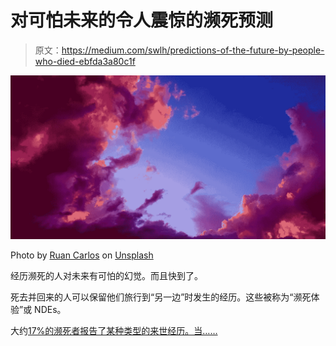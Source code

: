 # 对可怕未来的令人震惊的濒死预测

> 原文：<https://medium.com/swlh/predictions-of-the-future-by-people-who-died-ebfda3a80c1f>

![](img/b9420a31ec5e6a14b8cdc21f4e2f2dfc.png)

Photo by [Ruan Carlos](https://unsplash.com/@rcpolski?utm_source=unsplash&utm_medium=referral&utm_content=creditCopyText) on [Unsplash](https://unsplash.com/search/photos/clouds?utm_source=unsplash&utm_medium=referral&utm_content=creditCopyText)

经历濒死的人对未来有可怕的幻觉。而且快到了。

死去并回来的人可以保留他们旅行到“另一边”时发生的经历。这些被称为“濒死体验”或 NDEs。

大约[17%的濒死者报告了某种类型的来世经历。当……](https://www.ncbi.nlm.nih.gov/pmc/articles/PMC6172100/pdf/ms111_p0372.pdf)